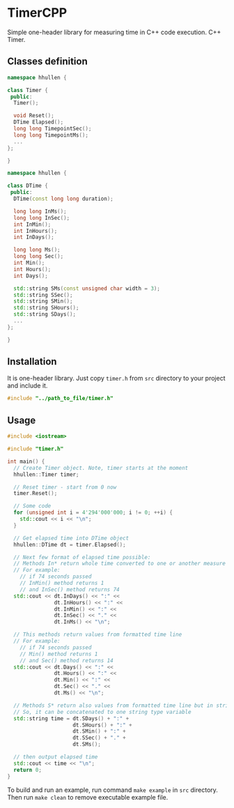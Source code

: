 # TimerCPP

Simple one-header library for measuring time in C++ code execution. C++ Timer.

## Classes definition
```c++
namespace hhullen {

class Timer {
 public:
  Timer();

  void Reset();
  DTime Elapsed();
  long long TimepointSec();
  long long TimepointMs();
  ...
};

}
```
```c++
namespace hhullen {

class DTime {
 public:
  DTime(const long long duration);

  long long InMs();
  long long InSec();
  int InMin();
  int InHours();
  int InDays();

  long long Ms();
  long long Sec();
  int Min();
  int Hours();
  int Days();

  std::string SMs(const unsigned char width = 3);
  std::string SSec();
  std::string SMin();
  std::string SHours();
  std::string SDays();
  ...
};

}
```

## Installation
It is one-header library. Just copy `timer.h` from `src` directory to your project and include it.
```c++
#include "../path_to_file/timer.h"
```

## Usage

```c++
#include <iostream>

#include "timer.h"

int main() {
  // Create Timer object. Note, timer starts at the moment
  hhullen::Timer timer;

  // Reset timer - start from 0 now
  timer.Reset();

  // Some code
  for (unsigned int i = 4'294'000'000; i != 0; ++i) {
    std::cout << i << "\n";
  }

  // Get elapsed time into DTime object
  hhullen::DTime dt = timer.Elapsed();

  // Next few format of elapsed time possible:
  // Methods In* return whole time converted to one or another measure
  // For example:
    // if 74 seconds passed
    // InMin() method returns 1
    // and InSec() method returns 74
  std::cout << dt.InDays() << ":" <<
               dt.InHours() << ":" <<
               dt.InMin() << ":" <<
               dt.InSec() << "." <<
               dt.InMs() << "\n";

  // This methods return values from formatted time line
  // For example:
    // if 74 seconds passed
    // Min() method returns 1
    // and Sec() method returns 14
  std::cout << dt.Days() << ":" <<
               dt.Hours() << ":" <<
               dt.Min() << ":" <<
               dt.Sec() << "." <<
               dt.Ms() << "\n";

  // Methods S* return also values from formatted time line but in string type
  // So, it can be concatenated to one string type variable
  std::string time = dt.SDays() + ":" +
                     dt.SHours() + ":" +
                     dt.SMin() + ":" +
                     dt.SSec() + "." +
                     dt.SMs();

  // then output elapsed time
  std::cout << time << "\n";
  return 0;
}
```
To build and run an example, run command `make example` in `src` directory. Then run `make clean` to remove executable example file.

